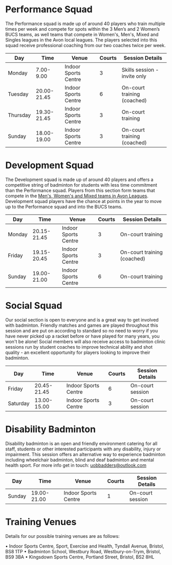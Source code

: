 # Performance Squad

The Performance squad is made up of around 40 players who train multiple times per week and compete for spots within the 3 Men’s and 2 Women’s BUCS teams, as well teams that compete in Women's, Men's, Mixed and Singles leagues in the Avon local leagues. The players selected into this squad receive professional coaching from our two coaches twice per week.

Day | Time | Venue | Courts | Session Details
--- | --- | --- | --- | ---
Monday | 7.00-9.00 | Indoor Sports Centre | 3 | Skills session - invite only 
Tuesday | 20.00-21.45 | Indoor Sports Centre | 6 | On-court training (coached)
Thursday | 19.30-21.45 | Indoor Sports Centre | 3 | On-court training 
Sunday | 18.00-19.00 | Indoor Sports Centre | 3 | On-court training (coached) 

# Development Squad

The Development squad is made up of around 40 players and offers a competitive string of badminton for students with less time commitment than the Performance squad. Players from this section form teams that compete in the [Men's, Women's and Mixed teams in Avon Leagues](https://www.avonba.org/). Development squad players have the chance at points in the year to move up to the Performance squad and into the BUCS teams.

Day | Time | Venue | Courts | Session Details
--- | --- | --- | --- | ---
Monday | 20.15-21.45 | Indoor Sports Centre | 3 | On-court training
Friday | 19.15-20.45 | Indoor Sports Centre | 3 | On-court training (coached)
Sunday | 19.00-21.00 | Indoor Sports Centre | 6 | On-court training

# Social Squad

Our social section is open to everyone and is a great way to get involved with badminton. Friendly matches and games are played throughout this session and are put on according to standard so no need to worry if you have never picked up a racket before or have played for many years, you won't be alone! Social members will also receive access to badminton clinic sessions run by student coaches to improve technical ability and shot quality - an excellent opportunity for players looking to improve their badminton.

Day | Time | Venue | Courts | Session Details
--- | --- | --- | --- | ---
Friday | 20.45-21.45 | Indoor Sports Centre | 6 | On-court session
Saturday | 13.00-15.00 | Indoor Sports Centre | 3 | On-court session

# Disability Badminton

Disability badminton is an open and friendly environment catering for all staff, students or other interested participants with any disability, injury or impairment. This session offers an alternative way to experience badminton including wheelchair badminton, blind and deaf badminton and mental health sport. For more info get in touch: [uobbadders@outlook.com](mailto://uobbadders@outlook.com)

Day | Time | Venue | Courts | Session Details
--- | --- | --- | --- | ---
Sunday | 19.00-21.00 | Indoor Sports Centre | 1 | On-court session


# Training Venues

Details for our possible training venues are as follows:

• Indoor Sports Centre, Sport, Exercise and Health, Tyndall Avenue, Bristol, BS8 1TP
• Badminton School, Westbury Road, Westbury-on-Trym, Bristol, BS9 3BA
• Kingsdown Sports Centre, Portland Street, Bristol, BS2 8HL
